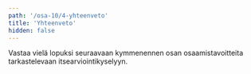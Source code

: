 ```yaml
---
path: '/osa-10/4-yhteenveto'
title: 'Yhteenveto'
hidden: false
---
```


Vastaa vielä lopuksi seuraavaan kymmenennen osan osaamistavoitteita tarkastelevaan itsearviointikyselyyn.

<quiz id="2ad5cbdc-bf4e-5d3c-8522-b7a46471478a"></quiz>
